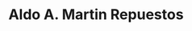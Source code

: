 ---
title: "Aldo A. Martin Repuestos"
url: /rufino/aldo-a-martin-repuestos/
shop: piezas de automóviles
---